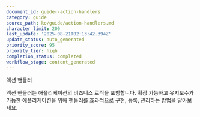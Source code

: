 ```yaml
---
document_id: guide--action-handlers
category: guide
source_path: ko/guide/action-handlers.md
character_limit: 200
last_update: '2025-08-21T02:13:42.394Z'
update_status: auto_generated
priority_score: 95
priority_tier: high
completion_status: completed
workflow_stage: content_generated
---
```

액션 핸들러

액션 핸들러는 애플리케이션의 비즈니스 로직을 포함합니다. 확장 가능하고 유지보수가 가능한 애플리케이션을 위해 핸들러를 효과적으로 구현, 등록, 관리하는 방법을 알아보세요.
